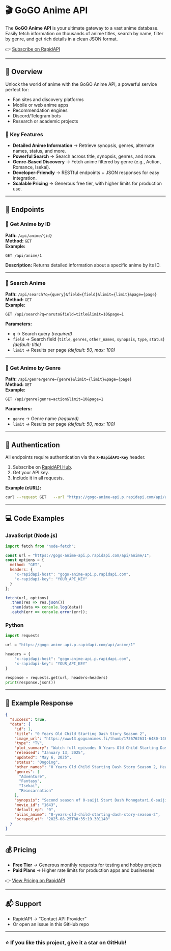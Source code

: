 # 🎬 GoGO Anime API

The **GoGO Anime API** is your ultimate gateway to a vast anime database.  
Easily fetch information on thousands of anime titles, search by name, filter by genre, and get rich details in a clean JSON format.

👉 [Subscribe on RapidAPI](https://rapidapi.com/naradashen/api/gogo-anime-api)

---

## 🚀 Overview

Unlock the world of anime with the GoGO Anime API, a powerful service perfect for:

- Fan sites and discovery platforms  
- Mobile or web anime apps  
- Recommendation engines  
- Discord/Telegram bots  
- Research or academic projects  

### 🔑 Key Features
- **Detailed Anime Information** → Retrieve synopsis, genres, alternate names, status, and more.  
- **Powerful Search** → Search across title, synopsis, genres, and more.  
- **Genre-Based Discovery** → Fetch anime filtered by genre (e.g., Action, Romance, Isekai).  
- **Developer-Friendly** → RESTful endpoints + JSON responses for easy integration.  
- **Scalable Pricing** → Generous free tier, with higher limits for production use.  

---

## 📌 Endpoints

### 🔹 Get Anime by ID
**Path:** `/api/anime/{id}`  
**Method:** `GET`  
**Example:**  
```http
GET /api/anime/1
```
**Description:** Returns detailed information about a specific anime by its ID.  

---

### 🔹 Search Anime
**Path:** `/api/search?q={query}&field={field}&limit={limit}&page={page}`  
**Method:** `GET`  
**Example:**  
```http
GET /api/search?q=naruto&field=title&limit=10&page=1
```
**Parameters:**  
- `q` → Search query *(required)*  
- `field` → Search field (`title`, `genres`, `other_names`, `synopsis`, `type`, `status`) *(default: title)*  
- `limit` → Results per page *(default: 50, max: 100)*  
---

### 🔹 Get Anime by Genre
**Path:** `/api/genre?genre={genre}&limit={limit}&page={page}`  
**Method:** `GET`  
**Example:**  
```http
GET /api/genre?genre=action&limit=10&page=1
```
**Parameters:**  
- `genre` → Genre name *(required)*  
- `limit` → Results per page *(default: 50, max: 100)*  
---

## 🔑 Authentication

All endpoints require authentication via the **`X-RapidAPI-Key`** header.  

1. Subscribe on [RapidAPI Hub](https://rapidapi.com/naradashen/api/gogo-anime-api).  
2. Get your API key.  
3. Include it in all requests.  

**Example (cURL):**
```bash
curl --request GET   --url "https://gogo-anime-api.p.rapidapi.com/api/anime/1"   --header "x-rapidapi-host: gogo-anime-api.p.rapidapi.com"   --header "x-rapidapi-key: YOUR_API_KEY"
```

---

## 💻 Code Examples

### JavaScript (Node.js)
```javascript
import fetch from "node-fetch";

const url = "https://gogo-anime-api.p.rapidapi.com/api/anime/1";
const options = {
  method: "GET",
  headers: {
    "x-rapidapi-host": "gogo-anime-api.p.rapidapi.com",
    "x-rapidapi-key": "YOUR_API_KEY"
  }
};

fetch(url, options)
  .then(res => res.json())
  .then(data => console.log(data))
  .catch(err => console.error(err));
```

### Python
```python
import requests

url = "https://gogo-anime-api.p.rapidapi.com/api/anime/1"

headers = {
    "x-rapidapi-host": "gogo-anime-api.p.rapidapi.com",
    "x-rapidapi-key": "YOUR_API_KEY"
}

response = requests.get(url, headers=headers)
print(response.json())
```

---

## 📖 Example Response
```json
{
  "success": true,
  "data": {
    "id": 1,
    "title": "0 Years Old Child Starting Dash Story Season 2",
    "image_url": "https://www13.gogoanimes.fi/thumb/1736762631-6480-146764.jpg",
    "type": "TV",
    "plot_summary": "Watch full episodes 0 Years Old Child Starting Dash Story Season 2, download 0 Years Old Child Starting Dash Story Season 2 english subbed, 0 Years Old Child Starting Dash Story Season 2 eng sub, download 0 Years Old Child Starting Dash Story Season 2 eng sub, stream 0 Years Old Child Starting Dash Story Season 2 at 9anime.",
    "released": "January 13, 2025",
    "updated": "May 6, 2025",
    "status": "Ongoing",
    "other_names": "0 Years Old Child Starting Dash Story Season 2, Head Start at Birth Season 2, 0歳児スタートダッシュ物語 シーズン2",
    "genres": [
      "Adventure",
      "Fantasy",
      "Isekai",
      "Reincarnation"
    ],
    "synopsis": "Second season of 0-saiji Start Dash Monogatari.0-saiji Start Dash Monogatari Season 2",
    "movie_id": "1643",
    "default_ep": "0",
    "alias_anime": "0-years-old-child-starting-dash-story-season-2",
    "scraped_at": "2025-08-25T00:35:19.301140"
  }
}
```

---

## 💰 Pricing

- **Free Tier** → Generous monthly requests for testing and hobby projects  
- **Paid Plans** → Higher rate limits for production apps and businesses  

👉 [View Pricing on RapidAPI](https://rapidapi.com/naradashen/api/gogo-anime-api/pricing)

---

## 📬 Support

- RapidAPI → “Contact API Provider”  
- Or open an issue in this GitHub repo  

---

### ⭐ If you like this project, give it a star on GitHub!
